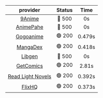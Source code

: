 | **provider** | **Status** | **Time** |
|:--------:|:------:|:----:|
| [9Anime](https://9anime.to) | 🔴 500 | 0s |
| [AnimePahe](https://animepahe.com) | 🔴 500 | 0s |
|  [Gogoanime](https://gogoanime.gg)  | 🟢 200 | 0.479s |
|  [MangaDex](https://mangadex.org)  | 🟢 200 | 0.418s |
| [Libgen](http://libgen) | 🔴 500 | 0s |
|  [GetComics](https://getcomics.info/)  | 🟢 200 | 2.81s |
|  [Read Light Novels](https://readlightnovels.net)  | 🟢 200 | 0.392s |
|  [FlixHQ](https://flixhq.to)  | 🟢 200 | 0.373s |
